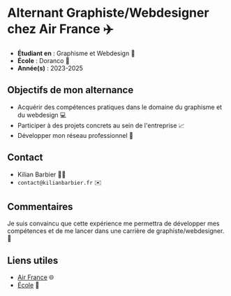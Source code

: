 # Alternant Graphiste/Webdesigner chez Air France ✈️

* **Étudiant en** : Graphisme et Webdesign 🎨<br>
* **École** : Doranco 🏫<br>
* **Année(s)** : 2023-2025<br>

## Objectifs de mon alternance

* Acquérir des compétences pratiques dans le domaine du graphisme et du webdesign 💻
* Participer à des projets concrets au sein de l'entreprise 📈
* Développer mon réseau professionnel 🤝

## Contact

* Kilian Barbier 👨‍💻
* ```contact@kilianbarbier.fr``` ✉️

## Commentaires

Je suis convaincu que cette expérience me permettra de développer mes compétences et de me lancer dans une carrière de graphiste/webdesigner. 🚀

## Liens utiles

* [Air France](https://www.airfrance.fr) 🌐
* [École](https://www.doranco.fr) 🏫
